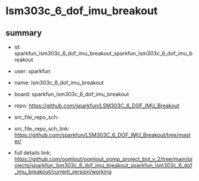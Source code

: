 # lsm303c_6_dof_imu_breakout
 
## summary 
* id: sparkfun_lsm303c_6_dof_imu_breakout_sparkfun_lsm303c_6_dof_imu_breakout
* user: sparkfun
* name: lsm303c_6_dof_imu_breakout
* board: sparkfun_lsm303c_6_dof_imu_breakout
* repo: https://github.com/sparkfun/LSM303C_6_DOF_IMU_Breakout



* src_file_repo_sch: 
* src_file_repo_sch_link: https://github.com/sparkfun/LSM303C_6_DOF_IMU_Breakout/tree/master/
* full details link: https://github.com/oomlout/oomlout_oomp_project_bot_v_2/tree/main/projects/sparkfun_lsm303c_6_dof_imu_breakout_sparkfun_lsm303c_6_dof_imu_breakout/current_version/working  








